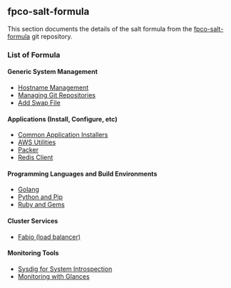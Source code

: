 ## fpco-salt-formula

This section documents the details of the salt formula from the
[fpco-salt-formula](https://github.com/fpco/fpco-salt-formula) git repository.


### List of Formula

#### Generic System Management

* [Hostname Management](hostname)
* [Managing Git Repositories](git)
* [Add Swap File](swap)


#### Applications (Install, Configure, etc)

* [Common Application Installers](apps)
* [AWS Utilities](aws)
* [Packer](packer)
* [Redis Client](redis-client)


#### Programming Languages and Build Environments

* [Golang](golang)
* [Python and Pip](python)
* [Ruby and Gems](ruby)


#### Cluster Services

* [Fabio (load balancer)](fabio)


#### Monitoring Tools

* [Sysdig for System Introspection](sysdig)
* [Monitoring with Glances](glances)
